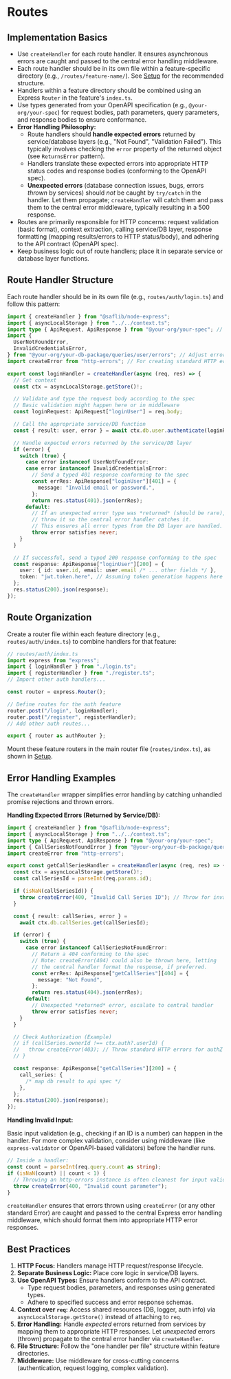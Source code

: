 # Routes

## Implementation Basics

- Use `createHandler` for each route handler. It ensures asynchronous errors are caught and passed to the central error handling middleware.
- Each route handler should be in its own file within a feature-specific directory (e.g., `/routes/feature-name/`). See [Setup](./01-setup.md) for the recommended structure.
- Handlers within a feature directory should be combined using an Express `Router` in the feature's `index.ts`.
- Use types generated from your OpenAPI specification (e.g., `@your-org/your-spec`) for request bodies, path parameters, query parameters, and response bodies to ensure conformance.
- **Error Handling Philosophy:**
  - Route handlers should **handle expected errors** returned by service/database layers (e.g., "Not Found", "Validation Failed"). This typically involves checking the `error` property of the returned object (see `ReturnsError` pattern).
  - Handlers translate these expected errors into appropriate HTTP status codes and response bodies (conforming to the OpenAPI spec).
  - **Unexpected errors** (database connection issues, bugs, errors _thrown_ by services) should _not_ be caught by `try/catch` in the handler. Let them propagate; `createHandler` will catch them and pass them to the central error middleware, typically resulting in a 500 response.
- Routes are primarily responsible for HTTP concerns: request validation (basic format), context extraction, calling service/DB layer, response formatting (mapping results/errors to HTTP status/body), and adhering to the API contract (OpenAPI spec).
- Keep business logic out of route handlers; place it in separate service or database layer functions.

## Route Handler Structure

Each route handler should be in its own file (e.g., `routes/auth/login.ts`) and follow this pattern:

```typescript
import { createHandler } from "@saflib/node-express";
import { asyncLocalStorage } from "../../context.ts";
import type { ApiRequest, ApiResponse } from "@your-org/your-spec"; // Adjust spec import
import {
  UserNotFoundError,
  InvalidCredentialsError,
} from "@your-org/your-db-package/queries/user/errors"; // Adjust error imports
import createError from "http-errors"; // For creating standard HTTP errors

export const loginHandler = createHandler(async (req, res) => {
  // Get context
  const ctx = asyncLocalStorage.getStore()!;

  // Validate and type the request body according to the spec
  // Basic validation might happen here or in middleware
  const loginRequest: ApiRequest["loginUser"] = req.body;

  // Call the appropriate service/DB function
  const { result: user, error } = await ctx.db.user.authenticate(loginRequest);

  // Handle expected errors returned by the service/DB layer
  if (error) {
    switch (true) {
      case error instanceof UserNotFoundError:
      case error instanceof InvalidCredentialsError:
        // Send a typed 401 response conforming to the spec
        const errRes: ApiResponse["loginUser"][401] = {
          message: "Invalid email or password.",
        };
        return res.status(401).json(errRes);
      default:
        // If an unexpected error type was *returned* (should be rare),
        // throw it so the central error handler catches it.
        // This ensures all error types from the DB layer are handled.
        throw error satisfies never;
    }
  }

  // If successful, send a typed 200 response conforming to the spec
  const response: ApiResponse["loginUser"][200] = {
    user: { id: user.id, email: user.email /* ... other fields */ },
    token: "jwt.token.here", // Assuming token generation happens here or is returned by authenticate
  };
  res.status(200).json(response);
});
```

## Route Organization

Create a router file within each feature directory (e.g., `routes/auth/index.ts`) to combine handlers for that feature:

```typescript
// routes/auth/index.ts
import express from "express";
import { loginHandler } from "./login.ts";
import { registerHandler } from "./register.ts";
// Import other auth handlers...

const router = express.Router();

// Define routes for the auth feature
router.post("/login", loginHandler);
router.post("/register", registerHandler);
// Add other auth routes...

export { router as authRouter };
```

Mount these feature routers in the main router file (`routes/index.ts`), as shown in [Setup](./01-setup.md).

## Error Handling Examples

The `createHandler` wrapper simplifies error handling by catching unhandled promise rejections and thrown errors.

**Handling Expected Errors (Returned by Service/DB):**

```typescript
import { createHandler } from "@saflib/node-express";
import { asyncLocalStorage } from "../../context.ts";
import type { ApiRequest, ApiResponse } from "@your-org/your-spec";
import { CallSeriesNotFoundError } from "@your-org/your-db-package/queries/call-series/errors";
import createError from "http-errors";

export const getCallSeriesHandler = createHandler(async (req, res) => {
  const ctx = asyncLocalStorage.getStore()!;
  const callSeriesId = parseInt(req.params.id);

  if (isNaN(callSeriesId)) {
    throw createError(400, "Invalid Call Series ID"); // Throw for invalid input format
  }

  const { result: callSeries, error } =
    await ctx.db.callSeries.get(callSeriesId);

  if (error) {
    switch (true) {
      case error instanceof CallSeriesNotFoundError:
        // Return a 404 conforming to the spec
        // Note: createError(404) could also be thrown here, letting
        // the central handler format the response, if preferred.
        const errRes: ApiResponse["getCallSeries"][404] = {
          message: "Not Found",
        };
        return res.status(404).json(errRes);
      default:
        // Unexpected *returned* error, escalate to central handler
        throw error satisfies never;
    }
  }

  // Check Authorization (Example)
  // if (callSeries.ownerId !== ctx.auth?.userId) {
  //   throw createError(403); // Throw standard HTTP errors for authZ
  // }

  const response: ApiResponse["getCallSeries"][200] = {
    call_series: {
      /* map db result to api spec */
    },
  };
  res.status(200).json(response);
});
```

**Handling Invalid Input:**

Basic input validation (e.g., checking if an ID is a number) can happen in the handler. For more complex validation, consider using middleware (like `express-validator` or OpenAPI-based validators) before the handler runs.

```typescript
// Inside a handler:
const count = parseInt(req.query.count as string);
if (isNaN(count) || count < 1) {
  // Throwing an http-errors instance is often cleanest for input validation failures
  throw createError(400, "Invalid count parameter");
}
```

`createHandler` ensures that errors thrown using `createError` (or any other standard Error) are caught and passed to the central Express error handling middleware, which should format them into appropriate HTTP error responses.

## Best Practices

1.  **HTTP Focus:** Handlers manage HTTP request/response lifecycle.
2.  **Separate Business Logic:** Place core logic in service/DB layers.
3.  **Use OpenAPI Types:** Ensure handlers conform to the API contract.
    - Type request bodies, parameters, and responses using generated types.
    - Adhere to specified success and error response schemas.
4.  **Context over `req`:** Access shared resources (DB, logger, auth info) via `asyncLocalStorage.getStore()` instead of attaching to `req`.
5.  **Error Handling:** Handle _expected_ errors returned from services by mapping them to appropriate HTTP responses. Let _unexpected_ errors (thrown) propagate to the central error handler via `createHandler`.
6.  **File Structure:** Follow the "one handler per file" structure within feature directories.
7.  **Middleware:** Use middleware for cross-cutting concerns (authentication, request logging, complex validation).
